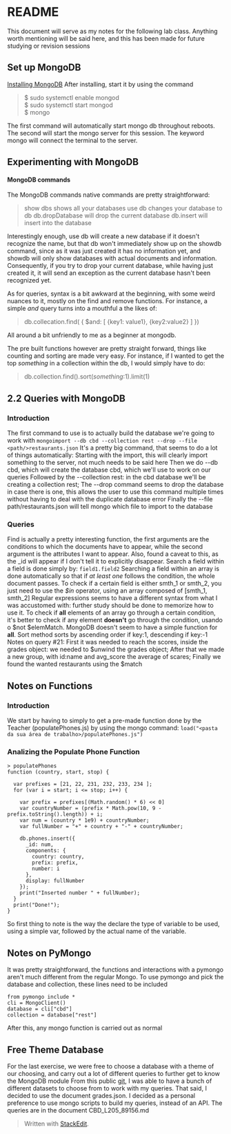 # README
This document will serve as my notes for the following lab class. Anything worth mentioning will be said here, and this has been made for future studying or revision sessions

## Set up MongoDB
[Installing MongoDB](https://hevodata.com/blog/install-mongodb-on-ubuntu/)
After installing, start it by using the command 

>$ sudo systemctl enable mongod 	
>$ sudo systemctl start mongod 	
>$ mongo

The first command will automatically start mongo db throughout reboots.
The second will start the mongo server for this session.
The keyword mongo will connect the terminal to the server.

## Experimenting with MongoDB
#### MongoDB commands
The MongoDB commands native commands are pretty straightforward:
> show dbs shows all your databases
> use db changes your database to db
> db.dropDatabase will drop the current database
> db.insert will insert into the database

Interestingly enough, use db will create a new database if it doesn't recognize the name, but that db won't immediately show up on the showdb command, since as it was just created it has no information yet, and showdb will only show databases with actual documents and information.
Consequently, if you try to drop your current database, while having just created it, it will send an exception as the current database hasn't been recognized yet.

As for queries, syntax is a bit awkward at the beginning, with some weird nuances to it, mostly on the find and remove functions.
For instance, a simple *and* query turns into a mouthful a the likes of:

> db.collecation.find( {
> 	      $and: [
> 	        	 {key1: value1}, {key2:value2}
> 	      ]  })

All around a bit unfriendly to me as a beginner at mongodb.

The pre built functions however are pretty straight forward, things like counting and sorting are made very easy.
For instance, if I wanted to get the top *something* in a collection within the db, I would simply have to do:
> db.collection.find().sort(*something*:1).limit(1)

## 2.2 Queries with MongoDB
### Introduction
The first command to use is to actually build the database we're going to work with
``mongoimport --db cbd --collection rest --drop --file <path/>restaurants.json``
It's a pretty big command, that seems to do a lot of things automatically:
	Starting with the import, this will clearly import something to the server, not much needs to be said here
	Then we do --db cbd, which will create the database cbd, which we'll use to work on our queries
	Followed by the --collection rest: in the cbd database we'll be creating a collection rest;
	The --drop command seems to drop the database in case there is one, this allows the user to use this command multiple times without having to deal with the duplicate database error
	Finally the --file path/restaurants.json will tell mongo which file to import to the database

### Queries
Find is actually a pretty interesting function, the first arguments are the conditions to which the documents have to appear, while the second argument is the attributes I want to appear.
Also, found a caveat to this, as the _id will appear if I don't tell it to explicitly disappear.
Search a field within a field is done simply by:
	``field1.field2``
Searching a field within an array is done automatically so that if *at least one* follows the condition, the whole document passes.
To check if a certain field is either smth_1 or smth_2, you just need to use the *$in* operator, using an array composed of [smth_1, smth_2]
Regular expressions seems to have a different syntax from what I was accustomed with: further study should be done to memorize how to use it.
To check if **all** elements of an array go through a certain condition, it's better to check if any element **doesn't** go through the condition, usando o $not $elemMatch. MongoDB doesn't seem to have a simple function for **all**.
Sort method sorts by ascending order if key:1, descending if key:-1
Notes on query #21:
	First it was needed to reach the scores, inside the grades object: we needed to $unwind the grades object;
	After that we made a new group, with id:name and avg_score the average of scares;
	Finally we found the wanted restaurants using the $match

## Notes on Functions
### Introduction
We start by having to simply to get a pre-made function done by the Teacher (populatePhones.js) by using the mongo command:
``load("<pasta da sua área de trabalho>/populatePhones.js") ``

### Analizing the Populate Phone Function
```
> populatePhones
function (country, start, stop) {

  var prefixes = [21, 22, 231, 232, 233, 234 ];
  for (var i = start; i <= stop; i++) {

    var prefix = prefixes[(Math.random() * 6) << 0]
    var countryNumber = (prefix * Math.pow(10, 9 - prefix.toString().length)) + i;
    var num = (country * 1e9) + countryNumber;
    var fullNumber = "+" + country + "-" + countryNumber;

    db.phones.insert({
      _id: num,
      components: {
        country: country,
        prefix: prefix,
        number: i
      },
      display: fullNumber
    });
    print("Inserted number " + fullNumber);
  }
  print("Done!");
}
```
So first thing to note is the way the declare the type of variable to be used, using a simple var, followed by the actual name of the variable.	

## Notes on PyMongo
It was pretty straightforward, the functions and interactions with a pymongo aren't much different from the regular Mongo.
To use pymongo and pick the database and collection, these lines need to be included
```
from pymongo include *
cli = MongoClient()
database = cli["cbd"]
collection = database["rest"]
```
After this, any mongo function is carried out as normal

## Free Theme Database
For the last exercise, we were free to choose a database with a theme of our choosing, and carry out a lot of different queries to further get to know the MongoDB module
From this public [git](https://github.com/ozlerhakan/mongodb-json-files/tree/master/datasets), I was able to have a bunch of different datasets to choose from to work with my queries. That said, I decided to use the document grades.json.
I decided as a personal preference to use mongo scripts to build my queries, instead of an API.
The queries are in the document CBD_L205_89156.md
> Written with [StackEdit](https://stackedit.io/).



